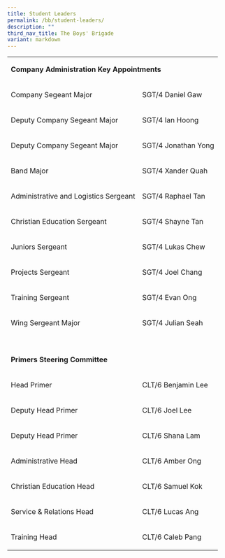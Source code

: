 ```yaml
---
title: Student Leaders
permalink: /bb/student-leaders/
description: ""
third_nav_title: The Boys' Brigade
variant: markdown
---
```

<table width="0">
<tbody>
<tr>
<td colspan="2">
 <p><strong>Company Administration Key Appointments</strong></p>
</td>
</tr>
<tr>
<td>
<p>Company Segeant Major</p>
</td>
<td>
<p>SGT/4 Daniel Gaw</p>
</td>
</tr>
<tr>
<td>
<p>Deputy Company Segeant Major</p>
</td>
<td>
<p>SGT/4 Ian Hoong</p>
</td>
</tr>
<tr>
<td>
<p>Deputy Company Segeant Major</p>
</td>
<td>
<p>SGT/4 Jonathan Yong</p>
</td>
</tr>
<tr>
<td>
<p>Band Major</p>
</td>
<td>
<p>SGT/4 Xander Quah</p>
</td>
</tr>
<tr>
<td>
<p>Administrative and Logistics Sergeant</p>
</td>
<td>
<p>SGT/4 Raphael Tan</p>
</td>
</tr>
<tr>
<td>
<p>Christian Education Sergeant</p>
</td>
<td>
<p>SGT/4 Shayne Tan</p>
</td>
</tr>
<tr>
<td>
<p>Juniors Sergeant</p>
</td>
<td>
<p>SGT/4 Lukas Chew</p>
</td>
</tr>
<tr>
<td>
<p>Projects Sergeant</p>
</td>
<td>
<p>SGT/4 Joel Chang</p>
</td>
</tr>
<tr>
<td>
<p>Training Sergeant</p>
</td>
<td>
<p>SGT/4 Evan Ong</p>
</td>
</tr>
<tr>
<td>
<p>Wing Sergeant Major</p>
</td>
<td>
<p>SGT/4 Julian Seah</p>
</td>
</tr>
<tr>
<td>&nbsp;</td>
<td>&nbsp;</td>
</tr>
<tr>
<td colspan="2">
<p><strong>Primers Steering Committee</strong></p>
</td>
</tr>
<tr>
<td>
<p>Head Primer</p>
</td>
<td>
<p>CLT/6 Benjamin Lee</p>
</td>
</tr>
<tr>
<td>
<p>Deputy Head Primer</p>
</td>
<td>
<p>CLT/6 Joel Lee</p>
</td>
</tr>
<tr>
<td>
<p>Deputy Head Primer</p>
</td>
<td>
<p>CLT/6 Shana Lam</p>
</td>
</tr>
<tr>
<td>
<p>Administrative Head</p>
</td>
<td>
<p>CLT/6 Amber Ong</p>
</td>
</tr>
<tr>
<td>
<p>Christian Education Head</p>
</td>
<td>
<p>CLT/6 Samuel Kok</p>
</td>
</tr>
<tr>
<td>
<p>Service &amp; Relations Head</p>
</td>
<td>
<p>CLT/6 Lucas Ang</p>
</td>
</tr>
<tr>
<td>
<p>Training Head</p>
</td>
<td>
<p>CLT/6 Caleb Pang</p>
</td>
</tr>
</tbody>
</table>
<p>&nbsp;</p>